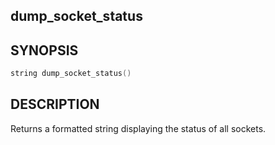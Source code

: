 ## dump_socket_status

## SYNOPSIS

```c
string dump_socket_status()
```

## DESCRIPTION

Returns a formatted string displaying the status of all sockets.

